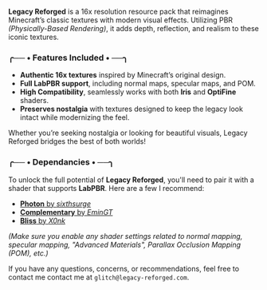 
**Legacy Reforged** is a 16x resolution resource pack that reimagines Minecraft’s classic textures with modern visual effects. Utilizing PBR _(Physically-Based Rendering)_, it adds depth, reflection, and realism to these iconic textures.

### ╭── • Features Included • ──╮

- **Authentic 16x textures** inspired by Minecraft’s original design.
- **Full LabPBR support**, including normal maps, specular maps, and POM.
- **High Compatibility**, seamlessly works with both **Iris** and **OptiFine** shaders.
- **Preserves nostalgia** with textures designed to keep the legacy look intact while modernizing the feel.

Whether you’re seeking nostalgia or looking for beautiful visuals, Legacy Reforged bridges the best of both worlds!

### ╭── • Dependancies • ──╮

To unlock the full potential of **Legacy Reforged**, you'll need to pair it with a shader that supports **LabPBR**. Here are a few I recommend:

- [**Photon** by _sixthsurge_](https://modrinth.com/shader/photon-shader)
- [**Complementary** by _EminGT_](https://modrinth.com/shader/complementary-reimagined)
- [**Bliss** by _X0nk_](https://modrinth.com/shader/bliss-shader)

_(Make sure you enable any shader settings related to normal mapping, specular mapping, "Advanced Materials", Parallax Occlusion Mapping (POM), etc.)_

If you have any questions, concerns, or recommendations, feel free to contact me contact me at `glitch@legacy-reforged.com`.